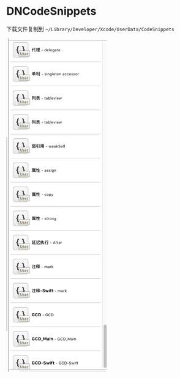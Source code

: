 # DNCodeSnippets

下载文件复制到 `~/Library/Developer/Xcode/UserData/CodeSnippets`

![image](https://github.com/xiaoxionglaoshi/DNCodeSnippets/blob/master/111.png?raw=true)

